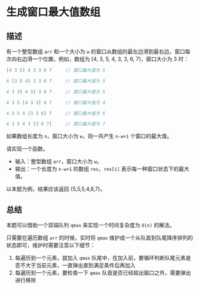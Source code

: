 # 生成窗口最大值数组

## 描述

有一个整型数组 `arr` 和一个大小为 `w` 的窗口从数组的最左边滑到最右边，窗口每次向右边滑一个位置。例如，数组为 [4, 3, 5, 4, 3, 3, 6, 7]，窗口大小为 3 时：

```go
[4 3 5] 4 3 3 6 7     // 窗口最大值为 5

4 [3 5 4] 3 3 6 7     // 窗口最大值为 5

4 3 [5 4 3] 3 6 7     // 窗口最大值为 5

4 3 5 [4 3 3] 6 7     // 窗口最大值为 4

4 3 5 4 [3 3 6] 7     // 窗口最大值为 6

4 3 5 4 3 [3 6 7]     // 窗口最大值为 7
```

如果数组长度为 `n`，窗口大小为 `w`，则一共产生 `n-w+1` 个窗口的最大值。

请实现一个函数。

- 输入：整型数组 `arr`，窗口大小为 `w`。
- 输出：一个长度为 `n-w+1` 的数组 `res`，`res[i]` 表示每一种窗口状态下的最大值。

以本题为例，结果应该返回 {5,5,5,4,6,7}。

## 总结

本题可以借助一个双端队列 `qmax` 来实现一个时间复杂度为 `O(n)` 的解法。

只需要在遍历数组 `arr` 的时候，实时将 `qmax` 维护成一个从队首到队尾降序排列的状态即可，维护时需要注意以下细节：

1. 每遍历到一个元素，就加入 `qmax` 队尾中，在加入前，要循环判断队尾元素是否不大于当前元素，一直弹出直到满足条件后再加入
2. 每遍历到一个元素，要检查一下 `qmax` 队首是否已经超出窗口之外，需要弹出进行移除
